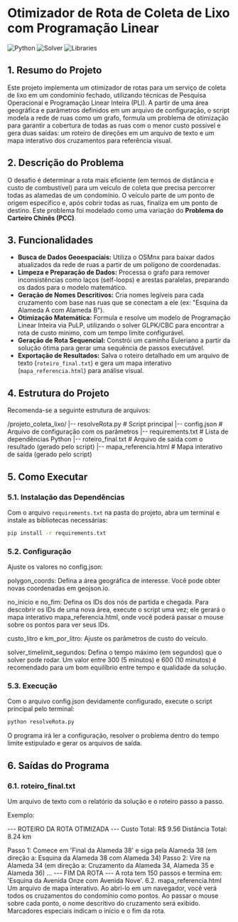 # Otimizador de Rota de Coleta de Lixo com Programação Linear

![Python](https://img.shields.io/badge/Python-3.10%2B-blue.svg)
![Solver](https://img.shields.io/badge/Solver-GLPK%2FCBC-brightgreen.svg)
![Libraries](https://img.shields.io/badge/Libraries-OSMnx%20%7C%20PuLP%20%7C%20GeoPandas-orange.svg)

## 1. Resumo do Projeto

Este projeto implementa um otimizador de rotas para um serviço de coleta de lixo em um condomínio fechado, utilizando técnicas de Pesquisa Operacional e Programação Linear Inteira (PLI). A partir de uma área geográfica e parâmetros definidos em um arquivo de configuração, o script modela a rede de ruas como um grafo, formula um problema de otimização para garantir a cobertura de todas as ruas com o menor custo possível e gera duas saídas: um roteiro de direções em um arquivo de texto e um mapa interativo dos cruzamentos para referência visual.

## 2. Descrição do Problema

O desafio é determinar a rota mais eficiente (em termos de distância e custo de combustível) para um veículo de coleta que precisa percorrer todas as alamedas de um condomínio. O veículo parte de um ponto de origem específico e, após cobrir todas as ruas, finaliza em um ponto de destino. Este problema foi modelado como uma variação do **Problema do Carteiro Chinês (PCC)**.

## 3. Funcionalidades

* **Busca de Dados Geoespaciais:** Utiliza o OSMnx para baixar dados atualizados da rede de ruas a partir de um polígono de coordenadas.
* **Limpeza e Preparação de Dados:** Processa o grafo para remover inconsistências como laços (self-loops) e arestas paralelas, preparando os dados para o modelo matemático.
* **Geração de Nomes Descritivos:** Cria nomes legíveis para cada cruzamento com base nas ruas que se conectam a ele (ex: "Esquina da Alameda A com Alameda B").
* **Otimização Matemática:** Formula e resolve um modelo de Programação Linear Inteira via PuLP, utilizando o solver GLPK/CBC para encontrar a rota de custo mínimo, com um tempo limite configurável.
* **Geração de Rota Sequencial:** Constrói um caminho Euleriano a partir da solução ótima para gerar uma sequência de passos executável.
* **Exportação de Resultados:** Salva o roteiro detalhado em um arquivo de texto (`roteiro_final.txt`) e gera um mapa interativo (`mapa_referencia.html`) para análise visual.

## 4. Estrutura do Projeto

Recomenda-se a seguinte estrutura de arquivos:

/projeto_coleta_lixo/
|-- resolveRota.py            # Script principal
|-- config.json               # Arquivo de configuração com os parâmetros
|-- requirements.txt          # Lista de dependências Python
|-- roteiro_final.txt         # Arquivo de saída com o resultado (gerado pelo script)
|-- mapa_referencia.html      # Mapa interativo de saída (gerado pelo script)


## 5. Como Executar

### 5.1. Instalação das Dependências

Com o arquivo `requirements.txt` na pasta do projeto, abra um terminal e instale as bibliotecas necessárias:
```bash
pip install -r requirements.txt
```

### 5.2. Configuração
Ajuste os valores no config.json:

polygon_coords: Defina a área geográfica de interesse. Você pode obter novas coordenadas em geojson.io.

no_inicio e no_fim: Defina os IDs dos nós de partida e chegada. Para descobrir os IDs de uma nova área, execute o script uma vez; ele gerará o mapa interativo mapa_referencia.html, onde você poderá passar o mouse sobre os pontos para ver seus IDs.

custo_litro e km_por_litro: Ajuste os parâmetros de custo do veículo.

solver_timelimit_segundos: Defina o tempo máximo (em segundos) que o solver pode rodar. Um valor entre 300 (5 minutos) e 600 (10 minutos) é recomendado para um bom equilíbrio entre tempo e qualidade da solução.

### 5.3. Execução
Com o arquivo config.json devidamente configurado, execute o script principal pelo terminal:

```bash
python resolveRota.py
```

O programa irá ler a configuração, resolver o problema dentro do tempo limite estipulado e gerar os arquivos de saída.

## 6. Saídas do Programa
### 6.1. roteiro_final.txt
Um arquivo de texto com o relatório da solução e o roteiro passo a passo.

Exemplo:

--- ROTEIRO DA ROTA OTIMIZADA ---
Custo Total: R$ 9.56
Distância Total: 8.24 km

Passo 1: Comece em 'Final da Alameda 38' e siga pela Alameda 38 (em direção a: Esquina da Alameda 38 com Alameda 34)
Passo 2: Vire na Alameda 34 (em direção a: Cruzamento da Alameda 34, Alameda 35 e Alameda 36)
...
--- FIM DA ROTA ---
A rota tem 150 passos e termina em: 'Esquina da Avenida Onze com Avenida Nove'.
6.2. mapa_referencia.html
Um arquivo de mapa interativo. Ao abri-lo em um navegador, você verá todos os cruzamentos do condomínio como pontos. Ao passar o mouse sobre cada ponto, o nome descritivo do cruzamento será exibido. Marcadores especiais indicam o início e o fim da rota.